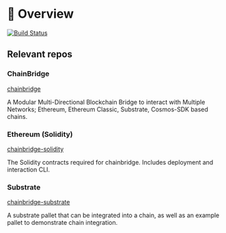 # 🌉 <b> Overview </b>

[![Build Status](https://travis-ci.com/ChainSafe/ChainBridge.svg?branch=master)](https://travis-ci.com/ChainSafe/ChainBridge)

## Relevant repos

### ChainBridge

[chainbridge](https://github.com/kaelnew/chainbridge)

A Modular Multi-Directional Blockchain Bridge to interact with Multiple Networks; Ethereum, Ethereum Classic, Substrate, Cosmos-SDK based chains.
### Ethereum (Solidity) 

[chainbridge-solidity](https://github.com/kaelnew/chainbridge-solidity) 

 The Solidity contracts required for chainbridge. Includes deployment and interaction CLI.
    

### Substrate
[chainbridge-substrate](https://github.com/kaelnew/chainbridge-substrate)

A substrate pallet that can be integrated into a chain, as well as an example pallet to demonstrate chain integration.
